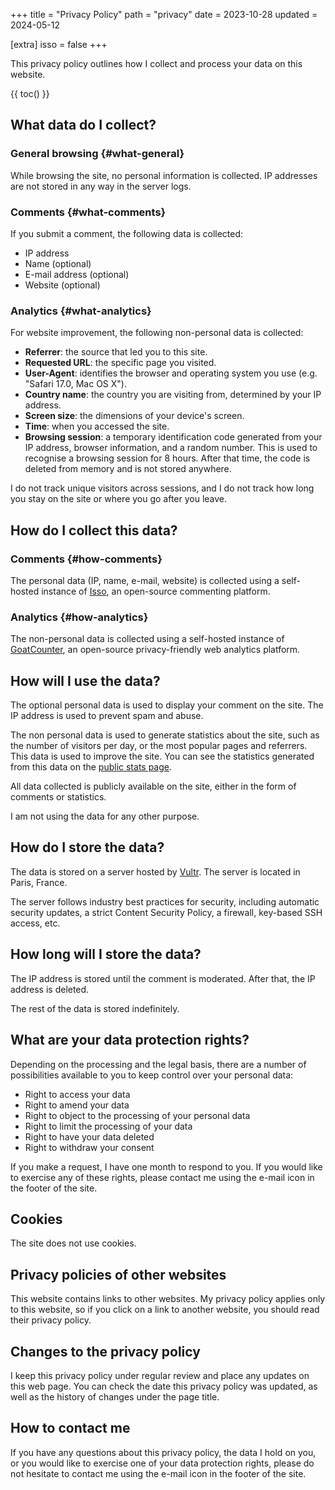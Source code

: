 +++
title = "Privacy Policy"
path = "privacy"
date = 2023-10-28
updated = 2024-05-12

[extra]
isso = false
+++

This privacy policy outlines how I collect and process your data on this website.

{{ toc() }}

## What data do I collect?

### General browsing {#what-general}

While browsing the site, no personal information is collected. IP addresses are not stored in any way in the server logs.

### Comments {#what-comments}

If you submit a comment, the following data is collected:

- IP address
- Name (optional)
- E-mail address (optional)
- Website (optional)

### Analytics {#what-analytics}

For website improvement, the following non-personal data is collected:

- **Referrer**: the source that led you to this site.
- **Requested URL**: the specific page you visited.
- **User-Agent**: identifies the browser and operating system you use (e.g. "Safari 17.0, Mac OS X").
- **Country name**: the country you are visiting from, determined by your IP address.
- **Screen size**: the dimensions of your device's screen.
- **Time**: when you accessed the site.
- **Browsing session**: a temporary identification code generated from your IP address, browser information, and a random number. This is used to recognise a browsing session for 8 hours. After that time, the code is deleted from memory and is not stored anywhere.

I do not track unique visitors across sessions, and I do not track how long you stay on the site or where you go after you leave.

## How do I collect this data?

### Comments {#how-comments}

The personal data (IP, name, e-mail, website) is collected using a self-hosted instance of [Isso](https://isso-comments.de/), an open-source commenting platform.

### Analytics {#how-analytics}

The non-personal data is collected using a self-hosted instance of [GoatCounter](https://www.goatcounter.com/), an open-source privacy-friendly web analytics platform.

## How will I use the data?

The optional personal data is used to display your comment on the site. The IP address is used to prevent spam and abuse.

The non personal data is used to generate statistics about the site, such as the number of visitors per day, or the most popular pages and referrers. This data is used to improve the site. You can see the statistics generated from this data on the [public stats page](https://stats.osc.garden/).

All data collected is publicly available on the site, either in the form of comments or statistics.

I am not using the data for any other purpose.

## How do I store the data?

The data is stored on a server hosted by [Vultr](https://www.vultr.com/). The server is located in Paris, France.

The server follows industry best practices for security, including automatic security updates, a strict Content Security Policy, a firewall, key-based SSH access, etc.

## How long will I store the data?

The IP address is stored until the comment is moderated. After that, the IP address is deleted.

The rest of the data is stored indefinitely.

## What are your data protection rights?

Depending on the processing and the legal basis, there are a number of possibilities available to you to keep control over your personal data:

- Right to access your data
- Right to amend your data
- Right to object to the processing of your personal data
- Right to limit the processing of your data
- Right to have your data deleted
- Right to withdraw your consent

If you make a request, I have one month to respond to you. If you would like to exercise any of these rights, please contact me using the e-mail icon in the footer of the site.

## Cookies

The site does not use cookies.

## Privacy policies of other websites

This website contains links to other websites. My privacy policy applies only to this website, so if you click on a link to another website, you should read their privacy policy.

## Changes to the privacy policy

I keep this privacy policy under regular review and place any updates on this web page. You can check the date this privacy policy was updated, as well as the history of changes under the page title.

## How to contact me

If you have any questions about this privacy policy, the data I hold on you, or you would like to exercise one of your data protection rights, please do not hesitate to contact me using the e-mail icon in the footer of the site.
